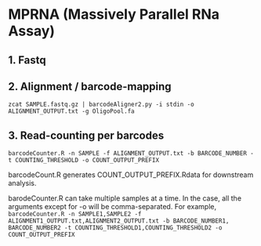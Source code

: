 # MPRNA (Massively Parallel RNa Assay)

## 1. Fastq

## 2. Alignment / barcode-mapping

`zcat SAMPLE.fastq.gz | barcodeAligner2.py -i stdin -o ALIGNMENT_OUTPUT.txt -g OligoPool.fa`

## 3. Read-counting per barcodes

`barcodeCounter.R -n SAMPLE -f ALIGNMENT_OUTPUT.txt -b BARCODE_NUMBER -t COUNTING_THRESHOLD -o COUNT_OUTPUT_PREFIX`

barcodeCount.R generates COUNT_OUTPUT_PREFIX.Rdata for downstream analysis.

barodeCounter.R can take multiple samples at a time. In the case, all the arguments except for -o will be comma-separated. For example,\
`barcodeCounter.R -n SAMPLE1,SAMPLE2 -f ALIGNMENT1_OUTPUT.txt,ALIGNMENT2_OUTPUT.txt -b BARCODE_NUMBER1, BARCODE_NUMBER2 -t COUNTING_THRESHOLD1,COUNTING_THRESHOLD2 -o COUNT_OUTPUT_PREFIX`


